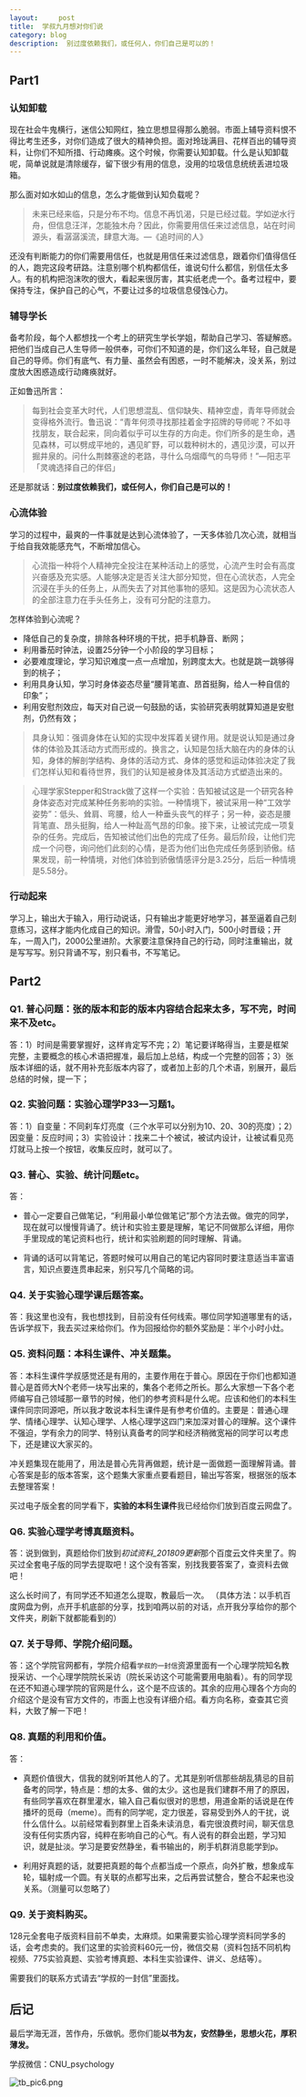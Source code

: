 ```yaml
---
layout:     post
title:  学叔九月想对你们说
category: blog
description:  别过度依赖我们，或任何人，你们自己是可以的！
---
```



## Part1

### 认知卸载

现在社会牛鬼横行，迷信公知网红，独立思想显得那么脆弱。市面上辅导资料恨不得比考生还多，对你们造成了很大的精神负担。面对玲珑满目、花样百出的辅导资料，让你们不知所措、行动瘫痪。这个时候，你需要认知卸载。什么是认知卸载呢，简单说就是清除缓存，留下很少有用的信息，没用的垃圾信息统统丢进垃圾箱。

那么面对如水如山的信息，怎么才能做到认知负载呢？

> 未来已经来临，只是分布不均。信息不再饥渴，只是已经过载。学如逆水行舟，但信息汪洋，怎能独木舟？因此，你需要用信任来过滤信息，站在时间源头，看潺潺溪流，肆意大海。—《追时间的人》

还没有判断能力的你们需要用信任，也就是用信任来过滤信息，跟着你们值得信任的人，跑完这段考研路。注意别哪个机构都信任，谁说句什么都信，别信任太多人。有的机构把泡沫吹的很大，看起来很厉害，其实纸老虎一个。备考过程中，要保持专注，保护自己的心气，不要让过多的垃圾信息侵蚀心力。

### 辅导学长

备考阶段，每个人都想找一个考上的研究生学长学姐，帮助自己学习、答疑解惑。把他们当成自己人生导师一般供奉，可你们不知道的是，你们这么年轻，自己就是自己的导师。你们有底气、有力量、虽然会有困惑，一时不能解决，没关系，别过度放大困惑造成行动瘫痪就好。

正如鲁迅所言：

> 每到社会变革大时代，人们思想混乱、信仰缺失、精神空虚，青年导师就会变得格外流行。鲁迅说：“青年何须寻找那挂着金字招牌的导师呢？不如寻找朋友，联合起来，同向着似乎可以生存的方向走。你们所多的是生命，遇见森林，可以劈成平地的，遇见旷野，可以栽种树木的，遇见沙漠，可以开掘井泉的。问什么荆棘塞途的老路，寻什么乌烟瘴气的鸟导师！”—阳志平「灵魂选择自己的伴侣」

还是那就话：**别过度依赖我们，或任何人，你们自己是可以的！**

### 心流体验

学习的过程中，最爽的一件事就是达到心流体验了，一天多体验几次心流，就相当于给自我效能感充气，不断增加信心。

> 心流指一种将个人精神完全投注在某种活动上的感觉，心流产生时会有高度兴奋感及充实感。人能够决定是否关注大部分知觉，但在心流状态，人完全沉浸在手头的任务上，从而失去了对其他事物的感知。这是因为心流状态人的全部注意力在手头任务上，没有可分配的注意力。

怎样体验到心流呢？

* 降低自己的复杂度，排除各种环境的干扰，把手机静音、断网；
* 利用番茄时钟法，设置25分钟一个小阶段的学习目标；
* 必要难度理论，学习知识难度一点一点增加，别跨度太大。也就是跳一跳够得到的桃子；
* 利用具身认知，学习时身体姿态尽量“腰背笔直、昂首挺胸，给人一种自信的印象”；
* 利用安慰剂效应，每天对自己说一句鼓励的话，实验研究表明就算知道是安慰剂，仍然有效；

> 具身认知：强调身体在认知的实现中发挥着关键作用。就是说认知是通过身体的体验及其活动方式而形成的。换言之，认知是包括大脑在内的身体的认知，身体的解剖学结构、身体的活动方式、身体的感觉和运动体验决定了我们怎样认知和看待世界，我们的认知是被身体及其活动方式塑造出来的。


> 心理学家Stepper和Strack做了这样一个实验：告知被试这是一个研究各种身体姿态对完成某种任务影响的实验。一种情境下，被试采用一种“工效学姿势”：低头、耸肩、弯腰，给人一种垂头丧气的样子；另一种，姿态是腰背笔直、昂头挺胸，给人一种趾高气昂的印象。接下来，让被试完成一项复杂的任务。完成后，告知被试他们出色的完成了任务。最后阶段，让他们完成一个问卷，询问他们此刻的心情，是否为他们出色完成任务感到骄傲。结果发现，前一种情境，对他们体验到骄傲情感评分是3.25分，后后一种情境是5.58分。


### 行动起来

学习上，输出大于输入，用行动说话，只有输出才能更好地学习，甚至逼着自己刻意练习，这样才能内化成自己的知识。滑雪，50小时入门，500小时晋级；开车，一周入门，2000公里进阶。大家要注意保持自己的行动，同时注重输出，就是写写写。别只背诵不写，别只看书，不写笔记。


## Part2

### Q1. 普心问题：张的版本和彭的版本内容结合起来太多，写不完，时间来不及etc。

答：1）时间是需要掌握好，这样肯定写不完；2）笔记要详略得当，主要是框架完整，主要概念的核心术语把握准，最后加上总结，构成一个完整的回答；3）张版本详细的话，就不用补充彭版本内容了，或者加上彭的几个术语，别展开，最后总结的时候，提一下；

### Q2. 实验问题：实验心理学P33—习题1。

答：1）自变量：不同刹车灯亮度（三个水平可以分别为10、20、30的亮度）；2）因变量：反应时间；3）实验设计：找来二十个被试，被试内设计，让被试看见亮灯就马上按一个按钮，收集反应时，就可以了。

### Q3. 普心、实验、统计问题etc。

答：

* 普心一定要自己做笔记，“利用最小单位做笔记”那个方法去做。做完的同学，现在就可以慢慢背诵了。统计和实验主要是理解，笔记不同做那么详细，用你手里现成的笔记资料也行，统计和实验刷题的同时理解、背诵。

* 背诵的话可以背笔记，答题时候可以用自己的笔记内容同时要注意适当丰富语言，知识点要连贯串起来，别只写几个简略的词。

### Q4. 关于实验心理学课后题答案。

答：我这里也没有，我也想找到，目前没有任何线索。哪位同学知道哪里有的话，告诉学叔下，我去买过来给你们。作为回报给你的额外奖励是：半个小时小灶。

### Q5. 资料问题：本科生课件、冲关题集。

答：本科生课件学叔感觉还是有用的，主要作用在于普心。原因在于你们也都知道普心是首师大N个老师一块写出来的，集各个老师之所长。那么大家想一下各个老师编写自己领域那一章节的时候，他们的参考资料是什么呢。应该和他们的本科生课件同宗同源吧，所以我才敢说本科生课件是有参考价值的。主要是：普通心理学、情绪心理学、认知心理学、人格心理学这四门来加深对普心的理解。这个课件不强迫，学有余力的同学、特别认真备考的同学和经济稍微宽裕的同学可以考虑下，还是建议大家买的。

冲关题集现在能用了，用法是普心先背再做题，统计是一面做题一面理解背诵。普心答案是彭的版本答案，这个题集大家重点要看题目，输出写答案，根据张的版本去整理答案！

买过电子版全套的同学看下，**实验的本科生课件**我已经给你们放到百度云网盘了。

### Q6. 实验心理学考博真题资料。

答：说到做到，真题给你们放到*初试资料_201809更新*那个百度云文件夹里了。购买过全套电子版的同学去提取吧！这个没有答案，别找我要答案了，查资料去做吧！

这么长时间了，有同学还不知道怎么提取，教最后一次。
（具体方法：以手机百度网盘为例，点开手机底部的分享，找到咱两以前的对话，点开我分享给你的那个文件夹，刷新下就都能看到的）

### Q7. 关于导师、学院介绍问题。

答：这个学院官网都有，学院介绍看`学叔的一封信`资源里面有一个心理学院知名教授采访、一个心理学院院长采访（院长采访这个可能需要用电脑看）。有的同学现在还不知道心理学院的官网是什么，这个是不应该的。其余的应用心理各个方向的介绍这个是没有官方文件的，市面上也没有详细介绍。看方向名称，查查其它资料，大致了解一下吧！

### Q8. 真题的利用和价值。

答：

* 真题价值很大，信我的就别听其他人的了。尤其是别听信那些胡乱猜忌的目前备考的同学，特点是：想的太多、做的太少。这也是我们建群不用了的原因，有些同学喜欢在群里灌水，输入自己看似很对的思想，用道金斯的话说是在传播坏的觅母（meme）。而有的同学呢，定力很差，容易受到外人的干扰，说什么信什么。以前经常看到群里上百条未读消息，看完很浪费时间，聊天信息没有任何实质内容，纯粹在影响自己的心气。有人说有的群会出题，学习知识，就是扯淡。学习是要安然静坐，看书输出的，刷手机群消息能学到p。

* 利用好真题的话，就要把真题的每个点都当成一个原点，向外扩散，想象成车轮，辐射成一个圆。有关联的点都写出来，之后再尝试整合，整合不起来也没关系。（测量可以忽略了）

### Q9. 关于资料购买。

128元全套电子版资料目前不单卖，太麻烦。如果需要实验心理学资料同学多的话，会考虑卖的。我们这里的实验资料60元一份，微信交易（资料包括不同机构视频、775实验真题、实验考博真题、本科生实验课件、讲义、总结等）。

需要我们的联系方式请去“学叔的一封信”里面找。

## 后记

最后学海无涯，苦作舟，乐做帆。愿你们能**以书为友，安然静坐，思想火花，厚积薄发。**

学叔微信：CNU_psychology

![tb_pic6.png](http://pics.zapp926.top/tb_pic4.jpeg "学叔让你加油哦！")




